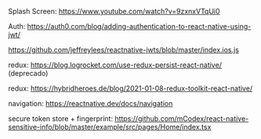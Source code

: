 Splash Screen: https://www.youtube.com/watch?v=9zxnxVTqUi0

Auth: https://auth0.com/blog/adding-authentication-to-react-native-using-jwt/

https://github.com/jeffreylees/reactnative-jwts/blob/master/index.ios.js

redux: https://blog.logrocket.com/use-redux-persist-react-native/ (deprecado)

redux: https://hybridheroes.de/blog/2021-01-08-redux-toolkit-react-native/

navigation: https://reactnative.dev/docs/navigation

secure token store + fingerprint: https://github.com/mCodex/react-native-sensitive-info/blob/master/example/src/pages/Home/index.tsx